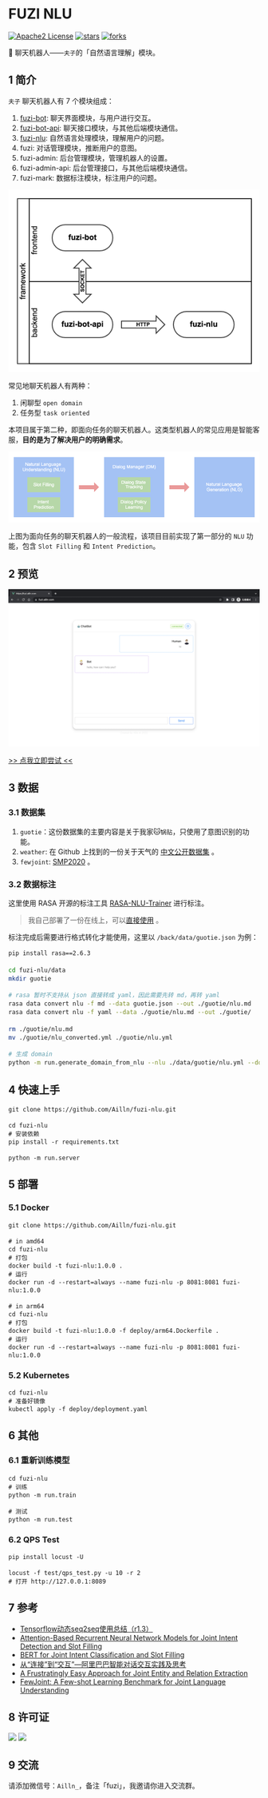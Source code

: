 # FUZI NLU

[![Apache2 License](https://img.shields.io/badge/license-Apache2-orange.svg)](https://github.com/Ailln/fuzi-nlu/blob/master/LICENSE)
[![stars](https://img.shields.io/github/stars/Ailln/fuzi-nlu.svg)](https://github.com/Ailln/fuzi-nlu/stargazers)
[![forks](https://img.shields.io/github/forks/Ailln/fuzi-nlu.svg)](https://github.com/Ailln/fuzi-nlu/network/members)

🤖️ 聊天机器人——`夫子`的「自然语言理解」模块。

## 1 简介

`夫子` 聊天机器人有 7 个模块组成：
1. [fuzi-bot](https://github.com/Ailln/fuzi-bot): 聊天界面模块，与用户进行交互。
2. [fuzi-bot-api](https://github.com/Ailln/fuzi-bot-api): 聊天接口模块，与其他后端模块通信。
3. [fuzi-nlu](https://github.com/Ailln/fuzi-nlu): 自然语言处理模块，理解用户的问题。
4. fuzi: 对话管理模块，推断用户的意图。
5. fuzi-admin: 后台管理模块，管理机器人的设置。
6. fuzi-admin-api: 后台管理接口，与其他后端模块通信。
7. fuzi-mark: 数据标注模块，标注用户的问题。

![framework](.github/fuzi-framework.png)

常见地聊天机器人有两种：

1. 闲聊型 `open domain`
2. 任务型 `task oriented`

本项目属于第二种，即面向任务的聊天机器人。这类型机器人的常见应用是智能客服，**目的是为了解决用户的明确需求**。

![flow](.github/chatbot-flow.png)

上图为面向任务的聊天机器人的一般流程，该项目目前实现了第一部分的 `NLU` 功能，包含 `Slot Filling` 和 `Intent Prediction`。

## 2 预览

![预览](.github/fuzi-preview.png)

[>> 点我立即尝试 <<](https://fuzi.ailln.com)

## 3 数据

### 3.1 数据集

1. `guotie`：这份数据集的主要内容是关于我家🐱`锅贴`，只使用了意图识别的功能。
2. `weather`: 在 Github 上找到的一份关于天气的 [中文公开数据集](https://github.com/howl-anderson/NLU_benchmark_dataset/tree/master/dataset/dialogflow/weather/rasa_format) 。
3. `fewjoint`: [SMP2020](https://atmahou.github.io/attachments/FewJoint.zip) 。

### 3.2 数据标注

这里使用 RASA 开源的标注工具 [RASA-NLU-Trainer](https://github.com/RasaHQ/rasa-nlu-trainer) 进行标注。

> 我自己部署了一份在线上，可以[直接使用](https://chatbot.dovolopor.com/labeling/) 。

标注完成后需要进行格式转化才能使用，这里以 `/back/data/guotie.json` 为例：

```bash
pip install rasa==2.6.3

cd fuzi-nlu/data
mkdir guotie

# rasa 暂时不支持从 json 直接转成 yaml，因此需要先转 md，再转 yaml
rasa data convert nlu -f md --data guotie.json --out ./guotie/nlu.md
rasa data convert nlu -f yaml --data ./guotie/nlu.md --out ./guotie/

rm ./guotie/nlu.md
mv ./guotie/nlu_converted.yml ./guotie/nlu.yml

# 生成 domain
python -m run.generate_domain_from_nlu --nlu ./data/guotie/nlu.yml --domain ./data/guotie/domain.yml
```

## 4 快速上手

```shell
git clone https://github.com/Ailln/fuzi-nlu.git

cd fuzi-nlu
# 安装依赖
pip install -r requirements.txt

python -m run.server
```

## 5 部署

### 5.1 Docker

```shell
git clone https://github.com/Ailln/fuzi-nlu.git

# in amd64
cd fuzi-nlu
# 打包
docker build -t fuzi-nlu:1.0.0 .
# 运行
docker run -d --restart=always --name fuzi-nlu -p 8081:8081 fuzi-nlu:1.0.0

# in arm64
cd fuzi-nlu
# 打包
docker build -t fuzi-nlu:1.0.0 -f deploy/arm64.Dockerfile .
# 运行
docker run -d --restart=always --name fuzi-nlu -p 8081:8081 fuzi-nlu:1.0.0
```

### 5.2 Kubernetes

```shell
cd fuzi-nlu
# 准备好镜像
kubectl apply -f deploy/deployment.yaml
```

## 6 其他

### 6.1 重新训练模型

```shell
cd fuzi-nlu
# 训练
python -m run.train

# 测试
python -m run.test
```

### 6.2 QPS Test

```shell
pip install locust -U

locust -f test/qps_test.py -u 10 -r 2
# 打开 http://127.0.0.1:8089
```

## 7 参考

- [Tensorflow动态seq2seq使用总结（r1.3）](https://github.com/applenob/RNN-for-Joint-NLU/blob/master/tensorflow_dynamic_seq2seq.md)
- [Attention-Based Recurrent Neural Network Models for Joint Intent Detection and Slot Filling](https://arxiv.org/abs/1609.01454)
- [BERT for Joint Intent Classification and Slot Filling](https://arxiv.org/pdf/1902.10909.pdf)
- [从“连接”到“交互”—阿里巴巴智能对话交互实践及思考](https://yq.aliyun.com/articles/144035)
- [A Frustratingly Easy Approach for Joint Entity and Relation Extraction](https://arxiv.org/pdf/2010.12812.pdf)
- [FewJoint: A Few-shot Learning Benchmark for Joint Language Understanding](https://arxiv.org/abs/2009.08138)

## 8 许可证

[![](https://award.dovolopor.com?lt=License&rt=Apache2&rbc=orange)](./LICENSE)
[![](https://award.dovolopor.com?lt=Ailln's&rt=idea&lbc=lightgray&rbc=red&ltc=red)](https://github.com/Ailln/award)

## 9 交流

请添加微信号：`Ailln_`，备注「fuzi」，我邀请你进入交流群。

